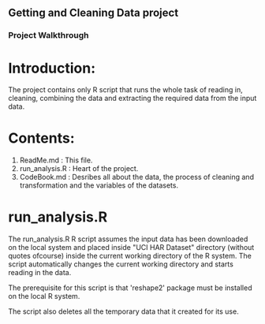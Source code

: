 ## Getting and Cleaning Data project
### Project Walkthrough

Introduction:
=============

The project contains only R script that runs the whole task of reading in, cleaning, combining the data and extracting the required data from the input data.

Contents:
=========

1. ReadMe.md :      This file.
2. run_analysis.R : Heart of the project.
3. CodeBook.md :    Desribes all about the data, the process of cleaning and transformation and the variables of the datasets.

run_analysis.R
==============

The run_analysis.R R script assumes the input data has been downloaded on the local system and placed inside "UCI HAR Dataset" directory (without quotes ofcourse) inside the current working directory of the R system. The script automatically changes the current working directory and starts reading in the data.

The prerequisite for this script is that 'reshape2' package must be installed on the local R system.

The script also deletes all the temporary data that it created for its use.
